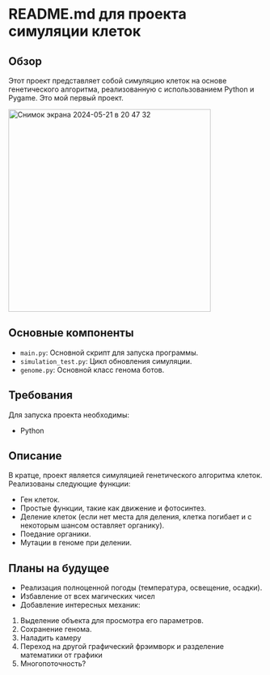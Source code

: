 # README.md для проекта симуляции клеток

## Обзор
Этот проект представляет собой симуляцию клеток на основе генетического алгоритма, реализованную с использованием Python и Pygame. Это мой первый проект.


<img width="400" alt="Снимок экрана 2024-05-21 в 20 47 32" src="https://github.com/PilotOfAsuka/CellLabPython/assets/150352161/c4ce17fb-ecb8-4a11-ad51-0ddac6f00dda">


## Основные компоненты
- `main.py`: Основной скрипт для запуска программы.
- `simulation_test.py`: Цикл обновления симуляции.
- `genome.py`: Основной класс генома ботов.


## Требования
Для запуска проекта необходимы:
- Python

## Описание
В кратце, проект является симуляцией генетического алгоритма клеток. Реализованы следующие функции:
- Ген клеток.
- Простые функции, такие как движение и фотосинтез.
- Деление клеток (если нет места для деления, клетка погибает и с некоторым шансом оставляет органику).
- Поедание органики.
- Мутации в геноме при делении.

## Планы на будущее
- Реализация полноценной погоды (температура, освещение, осадки).
- Избавление от всех магических чисел
- Добавление интересных механик:
1. Выделение объекта для просмотра его параметров.
2. Сохранение генома.
3. Наладить камеру
4. Переход на другой графический фрэимворк и разделение математики от графики
5. Многопоточность?
